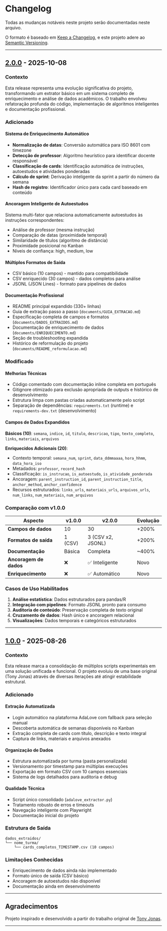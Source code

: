 # Changelog

Todas as mudanças notáveis neste projeto serão documentadas neste arquivo.

O formato é baseado em [Keep a Changelog](https://keepachangelog.com/pt-BR/1.0.0/),
e este projeto adere ao [Semantic Versioning](https://semver.org/lang/pt-BR/).

---

## [2.0.0] - 2025-10-08

### Contexto
Esta release representa uma evolução significativa do projeto, transformando um extrator básico em um sistema completo de enriquecimento e análise de dados acadêmicos. O trabalho envolveu refatoração profunda do código, implementação de algoritmos inteligentes e documentação profissional.

### Adicionado

#### Sistema de Enriquecimento Automático
- **Normalização de datas**: Conversão automática para ISO 8601 com timezone
- **Detecção de professor**: Algoritmo heurístico para identificar docente responsável
- **Classificação de cards**: Identificação automática de instruções, autoestudos e atividades ponderadas
- **Cálculo de sprint**: Derivação inteligente da sprint a partir do número da semana
- **Hash de registro**: Identificador único para cada card baseado em conteúdo

#### Ancoragem Inteligente de Autoestudos
Sistema multi-fator que relaciona automaticamente autoestudos às instruções correspondentes:
- Análise de professor (mesma instrução)
- Comparação de datas (proximidade temporal)
- Similaridade de títulos (algoritmo de distância)
- Proximidade posicional no Kanban
- Níveis de confiança: high, medium, low

#### Múltiplos Formatos de Saída
- CSV básico (10 campos) - mantido para compatibilidade
- CSV enriquecido (30 campos) - dados completos para análise
- JSONL (JSON Lines) - formato para pipelines de dados

#### Documentação Profissional
- README principal expandido (330+ linhas)
- Guia de extração passo a passo (`documents/GUIA_EXTRACAO.md`)
- Especificação completa de campos e formatos (`documents/DADOS_EXTRAIDOS.md`)
- Documentação de enriquecimento de dados (`documents/ENRIQUECIMENTO.md`)
- Seção de troubleshooting expandida
- Histórico de reformulação do projeto (`documents/README_reformulacao.md`)

### Modificado

#### Melhorias Técnicas
- Código comentado com documentação inline completa em português
- Gitignore otimizado para exclusão apropriada de outputs e histórico de desenvolvimento
- Estrutura limpa com pastas criadas automaticamente pelo script
- Separação de dependências: `requirements.txt` (runtime) e `requirements-dev.txt` (desenvolvimento)

#### Campos de Dados Expandidos
**Básicos (10)**: `semana`, `indice`, `id`, `titulo`, `descricao`, `tipo`, `texto_completo`, `links`, `materiais`, `arquivos`

**Enriquecidos Adicionais (20)**:
- Contexto temporal: `semana_num`, `sprint`, `data_ddmmaaaa`, `hora_hhmm`, `data_hora_iso`
- Metadados: `professor`, `record_hash`
- Classificação: `is_instrucao`, `is_autoestudo`, `is_atividade_ponderada`
- Ancoragem: `parent_instruction_id`, `parent_instruction_title`, `anchor_method`, `anchor_confidence`
- Recursos estruturados: `links_urls`, `materiais_urls`, `arquivos_urls`, `num_links`, `num_materiais`, `num_arquivos`

### Comparação com v1.0.0

| Aspecto | v1.0.0 | v2.0.0 | Evolução |
|---------|--------|--------|----------|
| **Campos de dados** | 10 | 30 | +200% |
| **Formatos de saída** | 1 (CSV) | 3 (CSV x2, JSONL) | +200% |
| **Documentação** | Básica | Completa | ~400% |
| **Ancoragem de dados** | ❌ | ✅ Inteligente | Novo |
| **Enriquecimento** | ❌ | ✅ Automático | Novo |

### Casos de Uso Habilitados
1. **Análise estatística**: Dados estruturados para pandas/R
2. **Integração com pipelines**: Formato JSONL pronto para consumo
3. **Auditoria de conteúdo**: Preservação completa de texto original
4. **Cruzamento de dados**: Hash único e ancoragem relacional
5. **Visualizações**: Dados temporais e categóricos estruturados

---

## [1.0.0] - 2025-08-26

### Contexto
Esta release marca a consolidação de múltiplos scripts experimentais em uma solução unificada e funcional. O projeto evoluiu de uma base original (Tony Jonas) através de diversas iterações até atingir estabilidade estrutural.

### Adicionado

#### Extração Automatizada
- Login automático na plataforma AdaLove com fallback para seleção manual
- Descoberta automática de semanas disponíveis no Kanban
- Extração completa de cards com título, descrição e texto integral
- Captura de links, materiais e arquivos anexados

#### Organização de Dados
- Estrutura automatizada por turma (pasta personalizada)
- Versionamento por timestamp para múltiplas execuções
- Exportação em formato CSV com 10 campos essenciais
- Sistema de logs detalhados para auditoria e debug

#### Qualidade Técnica
- Script único consolidado (`adalove_extractor.py`)
- Tratamento robusto de erros e timeouts
- Navegação inteligente com Playwright
- Documentação inicial do projeto

### Estrutura de Saída
```
dados_extraidos/
└── nome_turma/
    └── cards_completos_TIMESTAMP.csv (10 campos)
```

### Limitações Conhecidas
- Enriquecimento de dados ainda não implementado
- Formato único de saída (CSV básico)
- Ancoragem de autoestudos não disponível
- Documentação ainda em desenvolvimento

---

## Agradecimentos

Projeto inspirado e desenvolvido a partir do trabalho original de [Tony Jonas](https://github.com/tonyJonas/adalove_extract_cards).

---

[2.0.0]: https://github.com/fernando-bertholdo/adalove_extract_cards_enhanced/releases/tag/v2.0.0
[1.0.0]: https://github.com/fernando-bertholdo/adalove_extract_cards_enhanced/releases/tag/v1.0.0

